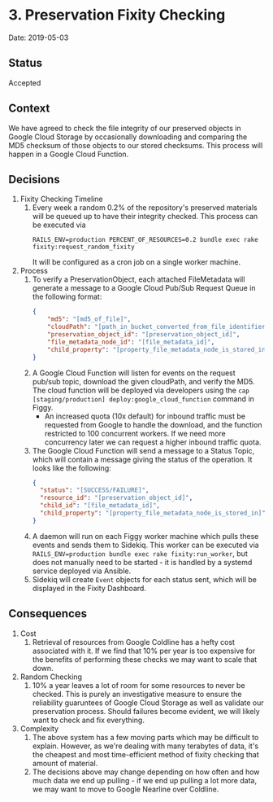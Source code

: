 # 3. Preservation Fixity Checking

Date: 2019-05-03

## Status

Accepted

## Context

We have agreed to check the file integrity of our preserved objects in Google
Cloud Storage by occasionally downloading and comparing the MD5 checksum of
those objects to our stored checksums. This process will happen in a Google
Cloud Function.

## Decisions

1. Fixity Checking Timeline
   1. Every week a random 0.2% of the repository's preserved materials will be queued up
      to have their integrity checked. This process can be executed via
      ```
      RAILS_ENV=production PERCENT_OF_RESOURCES=0.2 bundle exec rake fixity:request_random_fixity
      ```
      It will be configured as a cron job on a single worker machine.
2. Process
   1. To verify a PreservationObject, each attached FileMetadata will generate a
      message to a Google Cloud Pub/Sub Request Queue in the following format:
      ```json
      {
          "md5": "[md5_of_file]",
          "cloudPath": "[path_in_bucket_converted_from_file_identifier]",
          "preservation_object_id": "[preservation_object_id]",
          "file_metadata_node_id": "[file_metadata_id]",
          "child_property": "[property_file_metadata_node_is_stored_in]"
      }
      ```
   1. A Google Cloud Function will listen for events on the request pub/sub
      topic, download the given cloudPath, and verify the MD5. The cloud
      function will be deployed via developers using the
      `cap [staging/production] deploy:google_cloud_function` command in Figgy.
      - An increased quota (10x default) for inbound traffic must be requested
        from Google to handle the download, and the function restricted to 100 concurrent
        workers. If we need more concurrency later we can request a higher
        inbound traffic quota.
   1. The Google Cloud Function will send a message to a Status Topic, which
      will contain a message giving the status of the operation. It looks like
      the following:
      ```json
      {
        "status": "[SUCCESS/FAILURE]",
        "resource_id": "[preservation_object_id]",
        "child_id": "[file_metadata_id]",
        "child_property": "[property_file_metadata_node_is_stored_in]"
      }
      ```
   1. A daemon will run on each Figgy worker machine which pulls these events
      and sends them to Sidekiq. This worker can be executed via
      `RAILS_ENV=production bundle exec rake fixity:run_worker`, but does not
      manually need to be started - it is handled by a systemd service deployed
      via Ansible.
   1. Sidekiq will create `Event` objects for each status sent, which will be
      displayed in the Fixity Dashboard.

## Consequences

1. Cost
   1. Retrieval of resources from Google Coldline has a hefty cost associated
      with it. If we find that 10% per year is too expensive for the benefits of
      performing these checks we may want to scale that down.
1. Random Checking
   1. 10% a year leaves a lot of room for some resources to never be checked.
      This is purely an investigative measure to ensure the reliability
      guaruntees of Google Cloud Storage as well as validate our preservation process.
      Should failures become evident, we will likely want to check and fix
      everything.
2. Complexity
   1. The above system has a few moving parts which may be difficult to explain.
      However, as we're dealing with many terabytes of data, it's the cheapest
      and most time-efficient method of fixity checking that amount of material.
   2. The decisions above may change depending on how often and how much data we
      end up pulling - if we end up pulling a lot more data, we may want to move
      to Google Nearline over Coldline.
